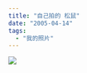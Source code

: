 ```yaml
---
title: "自己拍的 松鼠"
date: "2005-04-14"
tags: 
  - "我的照片"
---
```


![](http://storage.msn.com/x1pxOYwqu4SjF5G0W4dmEwaKLtSa4ws0-_l23pai0BiY4BNtHLS6zzBB8UeYbM6nvPCsXh5A-1eshosK91XNvQIjOgX9PzNuTWNJLaVcNxDtmQ2hPYkXWfNwg)
